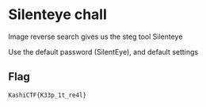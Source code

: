 # Silenteye chall

Image reverse search gives us the steg tool Silenteye

Use the default password (SilentEye), and default settings

## Flag

`KashiCTF{K33p_1t_re4l}`

